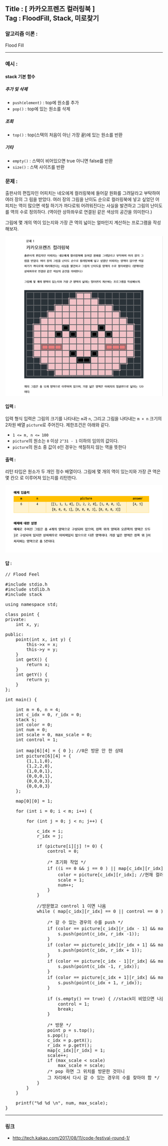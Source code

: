 
## Title : [ 카카오프렌즈 컬러링북 ] <br/> Tag : FloodFill, Stack, 미로찾기

### 알고리즘 이론 :
Flood Fill

<hr>

### 예시 :

#### stack 기본 함수

##### 추가 및 삭제

* ```push(element)``` : top에 원소를 추가
* ```pop()``` : top에 있는 원소를 삭제

##### 조회

* ```top()``` : top(스택의 처음이 아닌 가장 끝)에 있는 원소를 반환

##### 기타

* ```empty()``` : 스택이 비어있으면 true 아니면 false를 반환
* ```size()``` : 스택 사이즈를 반환


### 문제 :

출판사의 편집자인 어피치는 네오에게 컬러링북에 들어갈 원화를 그려달라고 부탁하여 여러 장의 그 림을 받았다. 여러 장의 그림을 난이도 순으로 컬러링북에 넣고 싶었던 어피치는 역이 많으면 색칠 하기가 까다로워 어려워진다는 사실을 발견하고 그림의 난이도를 역의 수로 정의하다. (역이란 상하좌우로 연결된 같은 색상의 공간을 의미한다.)

그림에 몇 개의 역이 있는지와 가장 큰 역의 넓이는 얼마인지 계산하는 프로그램을 작성해보자.

![kakao](/contents/2018-07-16/2017-cacao-code-festival/1/1.PNG)


#### 입력 :

입력 형식 입력은 그림의 크기를 나타내는 ```m```과 ```n```, 그리고 그림을 나타내는 ```m × n``` 크기의 2차원 배열 ```picture```로 주어진다. 제한조건은 아래와 같다.

* ```1 <= m, n <= 100```
* ```picture```의 원소는 ```0``` 이상 ```2^31 - 1``` 이하의 임의의 값이다.
* ```picture```의 원소 중 값이 ```0```인 경우는 색칠하지 않는 역을 뜻한다


#### 출력 :

리턴 타입은 원소가 두 개인 정수 배열이다. 그림에 몇 개의 역이 있는지와 가장 큰 역은 몇 칸으 로 이루어져 있는지를 리턴한다.


![kakao](/contents/2018-07-16/2017-cacao-code-festival/1/2.PNG)

#### 답 :
<pre>
// Flood Feel

#include stdio.h
#include stdlib.h
#include stack

using namespace std;

class point {
private:
	int x, y;

public:
	point(int x, int y) {
		this->x = x;
		this->y = y;
	}
	int getX() {
		return x;
	}
	int getY() {
		return y;
	}
};

int main() {

	int m = 6, n = 4;
	int c_idx = 0, r_idx = 0;
	stack<point> s;
	int color = 0;
	int num = 0;
	int scale = 0, max_scale = 0;
	int control = 1;

	int map[6][4] = { 0 }; //0은 방문 안 한 상태
	int picture[6][4] = {
		{1,1,1,0},
		{1,2,2,0},
		{1,0,0,1},
		{0,0,0,1},
		{0,0,0,3},
		{0,0,0,3}
	};

	map[0][0] = 1;

	for (int i = 0; i < m; i++) {

		for (int j = 0; j < n; j++) {

			c_idx = i;
			r_idx = j;

			if (picture[i][j] != 0) {
				control = 0;

				/* 초기화 작업 */
				if ((i == 0 && j == 0 ) || map[c_idx][r_idx] == 0) { //0 방문 안 했다면
					color = picture[c_idx][r_idx]; //현재 컬러 저장
					scale = 1;
					num++;
				}
			}

			//방문했고 control 1 이면 나옴
			while ( map[c_idx][r_idx] == 0 || control == 0 ) {

				/* 갈 수 있는 경우의 수를 push */
				if (color == picture[c_idx][r_idx - 1] && map[c_idx][r_idx - 1] == 0) { //상
					s.push(point(c_idx, r_idx -1));
				}
				if (color == picture[c_idx][r_idx + 1] && map[c_idx][r_idx + 1] == 0) { //하
					s.push(point(c_idx, r_idx + 1));
				}
				if (color == picture[c_idx - 1][r_idx] && map[c_idx - 1][r_idx ] == 0) { //좌
					s.push(point(c_idx -1, r_idx));
				}
				if (color == picture[c_idx + 1][r_idx] && map[c_idx + 1][r_idx] == 0) { //우
					s.push(point(c_idx + 1, r_idx));
				}

				if (s.empty() == true) { //stack이 비었으면 나옴
					control = 1;
					break;
				}

				/* 방문 */
				point p = s.top();
				s.pop();
				c_idx = p.getX();
				r_idx = p.getY();
				map[c_idx][r_idx] = 1;
				scale++;
				if (max_scale < scale)
					max_scale = scale;
				/* pop 하면 그 위치를 방문한 것이니
				그 자리에서 다시 갈 수 있는 경우의 수를 찾아야 함 */
			}
		}
	}

	printf("%d %d \n", num, max_scale);
}
</pre>

<hr>

### 링크
* <http://tech.kakao.com/2017/08/11/code-festival-round-1/>
